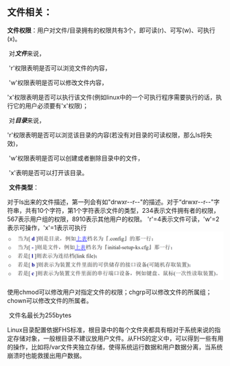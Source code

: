 ## 文件相关：

​	**文件权限**：用户对文件/目录拥有的权限共有3个，即可读(r)、可写(w)、可执行(x)。

​		对***文件***来说，

​			'r'权限表明是否可以浏览文件的内容，

​			'w'权限表明是否可以修改文件内容，

​			'x'权限表明是否可以执行该文件(例如linux中的一个可执行程序需要执行的话，执行它的用户必须要有'x'权限)；

​		对***目录***来说，

​			'r'权限表明是否可以浏览该目录的内容(若没有对目录的可读权限，那么ls将失效)，

​			'w'权限表明是否可以创建或者删除目录中的文件，

​			'x'表明是否可以打开该目录。

​	**文件类型**：









对于ls出来的文件描述，第一列会有如"drwxr--r--"的描述。对于“drwxr--r--"字符串，共有10个字符，第1个字符表示文件的类型，234表示文件拥有者的权限，567表示用户组的权限，8910表示其他用户的权限。 'r'=4表示文件可读，'w'=2表示可操作，'x'=1表示可执行 ![](../datas/images/image-20200930111628390.png)



​	使用chmod可以修改用户对指定文件的权限；chgrp可以修改文件的所属组；chown可以修改文件的所属者。

​	文件名最长为255bytes

​	Linux目录配置依据FHS标准，根目录中的每个文件夹都具有相对于系统来说的指定存储对象，一般根目录不建议放用户文件。从FHS的定义中，可以得到一些有用的操作，比如将/var文件夹独立存储，使得系统运行数据和用户数据分离，当系统崩溃时也能救援出用户数据。

​	

